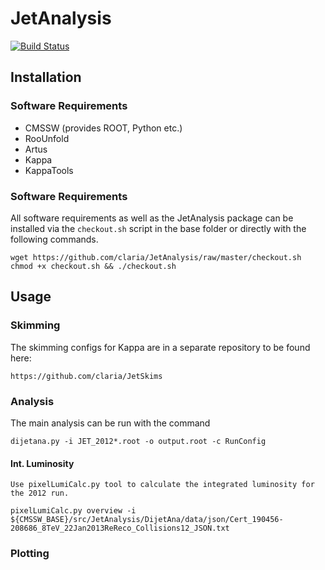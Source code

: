 JetAnalysis
===========

[![Build Status](https://travis-ci.org/claria/JetAnalysis.svg?branch=master)](https://travis-ci.org/claria/JetAnalysis)

## Installation

### Software Requirements
- CMSSW (provides ROOT, Python etc.)
- RooUnfold
- Artus
- Kappa
- KappaTools


### Software Requirements
All software requirements as well as the JetAnalysis package can be installed
via the `checkout.sh` script in the base folder or directly with the following
commands.

```
wget https://github.com/claria/JetAnalysis/raw/master/checkout.sh
chmod +x checkout.sh && ./checkout.sh
```

## Usage

### Skimming

The skimming configs for Kappa are in a separate repository to be found here:

```
https://github.com/claria/JetSkims
```

### Analysis

The main analysis can be run with the command

```
dijetana.py -i JET_2012*.root -o output.root -c RunConfig
```

#### Int. Luminosity

    Use pixelLumiCalc.py tool to calculate the integrated luminosity for the 2012 run.

```pixelLumiCalc.py overview -i ${CMSSW_BASE}/src/JetAnalysis/DijetAna/data/json/Cert_190456-208686_8TeV_22Jan2013ReReco_Collisions12_JSON.txt```

### Plotting
